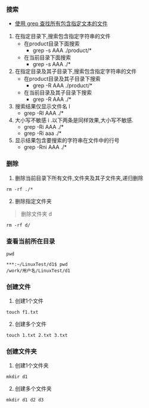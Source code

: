 ### 搜索
- [使用 grep 查找所有包含指定文本的文件](https://www.linuxprobe.com/grep-find-file.html)
1. 在指定目录下,搜索包含指定字符串的文件
	- 在product目录下面搜索
		- grep -s AAA ./product/*
	- 在当前目录下面搜索
    	- grep -s AAA ./*
2. 在指定目录及其子目录下,搜索包含指定字符串的文件
	- 在product目录及其子目录下搜索
		- grep -R AAA ./product/*
	- 在当前目录及其子目录下搜索
    	- grep -R AAA ./*
3. 搜索结果仅显示文件名 l
	- grep -Rl AAA ./*
4. 大小写不敏感 i .以下两条是同样效果,大小写不敏感.
	- grep -Ri AAA ./*
    - grep -Ri aaa ./*
5. 显示结果包含要搜索的字符串在文件中的行号
	- grep -Rni AAA ./*
        
### 删除
1. 删除当前目录下所有文件,文件夹及其子文件夹,递归删除
```
rm -rf ./*
```
2. 删除指定文件夹
> 删除文件夹 d
```
rm -rf d/
```

### 查看当前所在目录
```
pwd

***:~/LinuxTest/d1$ pwd
/work/用户名/LinuxTest/d1
```

### 创建文件
1. 创建1个文件
```
touch f1.txt
```
2. 创建多个文件
```
touch 1.txt 2.txt 3.txt
```

### 创建文件夹
1. 创建1个文件夹
```
mkdir d1
```
2. 创建多个文件夹
```
mkdir d1 d2 d3
```

